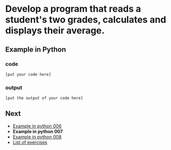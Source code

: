 # Develop a program that reads a student's two grades, calculates and displays their average.

## Example in Python

### code

``` python
[put your code here]
```

### output

```
[put the output of your code here]
```

## Next

- [Example in python 006](../../006/python)
- **Example in python 007**
- [Example in python 008](../../008/python)
- [List of exercises](../..)
